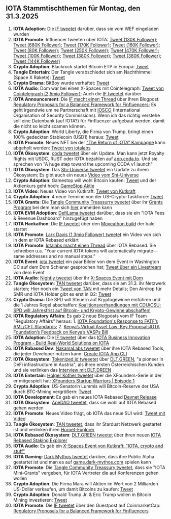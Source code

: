 ## IOTA Stammtischthemen für Montag, den 31.3.2025

1. **IOTA Adoption**: Die [IF tweetet](https://x.com/iota/status/1904473370810626286) darüber, dass sie vom WEF eingeladen wurden
2. **IOTA Promote**: Influencer tweeten über IOTA: [Tweet (130K Follower)](https://x.com/blackbeardXBT/status/1904419569701105963); [Tweet (680K Follower)](https://x.com/MartiniGuyYT/status/1904515909558935802); [Tweet (170K Follower)](https://x.com/0xChainMind/status/1904496972481941801); [Tweet (160K Follower)](https://x.com/thecryptomonk/status/1904581237546659877); [Tweet (80K Follower)](https://x.com/blazing420s/status/1904783091870073074); [Tweet (250K Follower)](https://x.com/QuintenFrancois/status/1904798614305857845); [Tweet (470K Follower)](https://x.com/AltCryptoGems/status/1904847045078188101); [Tweet (100K Follower)](https://x.com/kurcenli34/status/1904996435365617870); [Tweet (380K Follower)](https://x.com/MerlijnTrader/status/1905213208568512948); [Tweet (380K Follower)](https://x.com/MerlijnTrader/status/1906398519071781044); [Tweet (144K Follower)](https://x.com/top7ico/status/1906635568466784532)
3. **Crypto Adoption**: Blackrock startet Bitcoin ETP in Europa: [Tweet](https://x.com/BTC_Archive/status/1904463475235024980)
4. **Tangle Entertain**: Der Tangle verabschiedet sich am Nachthimmel (Space X Rakete): [Tweet](https://x.com/volcaholic1/status/1904308984149856522)
5. **Crypto Drama**: BitBoy wurde verhaftet: [Tweet](https://x.com/Cointelegraph/status/1904737896030232626)
6. **IOTA Audio**: Dom war bei einen X-Spaces mit Cointelegraph: [Tweet von Cointelegraph (2,5mio Follower)](https://x.com/Cointelegraph/status/1904533672105013653); Auch die [IF tweetet](https://x.com/iota/status/1904504396844769415) darüber
7. **IOTA Announcement**: Die [IF macht einen Thread](https://x.com/iota/status/1904533739260002555) über ihren Blogpost: [Regulatory Proposals for a Balanced Framework for Finfluencers](https://blog.iota.org/regulatory-proposals-finfluencers/); Es geht irgendwie um ne Partnerschaft mit [IOSCO](https://www.iosco.org/?ref=blog.iota.org) (International Organisation of Security Commissions). Wenn ich das richtig verstehe soll eine Datenbank (auf IOTA?) für Finfluenzer aufgebaut werden, damit die nicht so leicht scamen können.
8. **Crypto Adoption**: World Liberty, die Firma von Trump, bringt einen 100% gedeckten Stablecoin (USD1) heraus: [Tweet](https://x.com/Ashcryptoreal/status/1904525564838343103)
9. **IOTA Promote**: Neues NFT bei der ["The Return of IOTA" Kampagne](https://guild.xyz/iota/the-return-of-iota) kann abgeholt werden: [Tweet von iotalabs](https://x.com/iotalabs_/status/1904550472851087783)
10. **IOTA Ökosystem**: [coda tweetet](https://x.com/coda_digital/status/1904517202386288799) über ein Update. Man kann jetzt Royalty Rights mit USDC, RUST oder IOTA bezahlen auf [app.coda.to](https://t.co/TN6bnS1hDG). Und sie sprechen von "A huge step toward the upcoming CODA v1 launch"
11. **IOTA Ökosystem**: Das [Shi-Universe tweetet](https://x.com/Shiuniverse/status/1904579033213657189) ein Update zu ihrem Ökosystem; Es gibt  auch ein neues [Video vom Shi-Universe](https://www.youtube.com/channel/UC8Do7-R_9jU0poNLpBqp8jg)
12. **Crypto Adoption**: Gamestop will wohl Bitcoin kaufen: [Tweet](https://x.com/BitcoinMagazine/status/1904626952126029858) und der Aktienkurs geht hoch: [GameStop Aktie](https://www.finanzen.net/aktien/gamestop-aktie)
13. **IOTA Video**: Neues Video von Kutkraft: [Tweet von Kutkraft](https://x.com/kutkraft/status/1904679077992419759)
14. **Crypto Adoption**: 4 neue Termine von der US-Crypto-Taskforce: [Tweet](https://x.com/Cointelegraph/status/1904699827923173558)
15. **IOTA Grants**: Die [Tangle Community Treassurry tweetet](https://x.com/TangleTreasury/status/1904762769934868745) über ihr [Grants Program](https://t.co/vQXTx3fwkD) bei dem man sich [hier](https://www.tangletreasury.org/submit-proposal) anmelden kann
16. **IOTA EVM Adoption**: [DefiLama tweetet](https://x.com/DefiLlama/status/1904634414883364956) darüber, dass sie ein "IOTA Fees & Revenue Dashboard" hinzugefügt haben
17. **IOTA Hackathon**: Die [IF tweetet](https://x.com/iota/status/1904868083858051190) über den [Moveathon.build](https://www.moveathon.build/) der bald startet
18. **IOTA Promote**: [Lark Davis (1,3mio Follower) tweetet](https://x.com/TheCryptoLark/status/1904986061547155859) ein Video von sich in dem er IOTA Rebased erklärt
19. **IOTA Promote**: [Iotalabs macht einen Thread](https://x.com/iotalabs_/status/1904927692836745482) über IOTA Rebased. Sie schreiben u.a. "Your current IOTA tokens will automatically migrate—same addresses and no manual steps."
20. **IOTA Event**: [iota tweetet](https://x.com/iota/status/1904960924856770633) ein paar Bilder von dem Event in Washington DC auf dem Dom Schiener gesprochen hat; [Tweet über ein Livestream](https://x.com/GMZeusINV/status/1904878639251939777) von dem Event
21. **IOTA Audio**: [Nightly tweetet](https://x.com/Nightly_app/status/1904900900012851420) über ihr [X-Spaces Event mit Dom](https://x.com/Nightly_app/status/1905236106460741701)
22. **Tangle Ökosystem**: [TAN tweetet](https://x.com/tan_technology/status/1905179477115822468) darüber, dass sie am 31.3. ihr Netzwerk starten; Hier noch ein [Tweet von TAN](https://x.com/tan_technology/status/1906272436116468170) mit mehr Details; Den Airdrop für SMR und IOTA Holder gibt es erst in Q2: [Tweet](https://x.com/tan_technology/status/1906617007526859200)
23. **Crypto Drama**: Die SPD will Steuern auf Kryptogewinne einführen und die 1 Jahres Regel abschaffen: [Koalitionsverhandlungen mit CDU/CSU: SPD will Jahresfrist auf Bitcoin- und Krypto-Gewinne abschaffen!](v)
24. **IOTA Regulatory Affairs**: Es gab 2 neue Blogposts vom IF Team "Regulatory Affairs" heraus: 1. [IOTA Foundation's Response to FATF’s AML/CFT Standards](https://blog.iota.org/fatf-aml-cft-standards-response/); 2. [Kenya’s Virtual Asset Law: Key ProposalsIOTA Foundation’s Feedback on Kenya’s VASPs Bill](https://blog.iota.org/kenya-virtual-asset-law-proposals/)
25. **IOTA Adoption**: Die [IF tweetet](https://x.com/iota/status/1905258516387946961) über das [IOTA Business Innovation Program - Build Real-World Solutions on IOTA](https://blog.iota.org/iota-business-innovation-program/)
26. **IOTA Rabased Dev**: [NakamaLabs tweetet](https://x.com/Nakama_Labs/status/1905263439251165492) über ihre IOTA Rebased Tools, die jeder Developer nutzen kann: [Create IOTA App CLI](https://create-iota-app.vercel.app/)
27. **IOTA Ökosystem**: [Tokenized.id tweeetet](https://x.com/tokenizeitHQ/status/1905545395402318215) über [DLT.GREEN](https://dlt.green/de), "a pioneer in DeFi infrastructure in Austria", als ihren ersten Österreichischen Kunden und sie verlinken das [Interview mit DLT.DREEN](https://www.tokenize.it/en/resources/blog/dlt-green)
28. **IOTA Entertain**: [Holger Köther tweetet](https://x.com/HolgerKoether/status/1905568728936218879) über die XFounders-Serie in der er mitgespielt hat: [XFounders Startup Warriors | Episode 1](https://www.youtube.com/watch?v=p1dvCSfnYK8)
29. **Crypto Adoption**: US-Senatorin Lummis will Bitcoin-Reserve der USA durch BTC-Mining vergrößern: [Tweet](https://x.com/blocktrainer/status/1905415530036474061)
30. **IOTA Development**: Es gab ein neues IOTA Rebased [Devnet Release](https://github.com/iotaledger/iota/releases)
31. **IOTA Ökosystem**: [ApeDAO tweetet](https://x.com/0xApeDAO/status/1905324126774198374), dass sie wohl auf IOTA Rebased gehen werden
32. **IOTA Promote**: Neues Video frägt, ob IOTA das neue SUI wird: [Tweet mit Video](https://x.com/cryptopizzagirl/status/1905308945368948872)
33. **Tangle Ökosystem**: [TAN tweetet](https://x.com/tan_technology/status/1905914545224466451), dass ihr Stardust Netzwerk gestartet ist und verlinken ihren [Hornet-Explorer](https://api.tan.technology/dashboard/explorer)
34. **IOTA Rebased Ökosystem**: [DLT.GREEN tweetet](https://x.com/dlt_green/status/1905901808549081174) über ihren neuen [IOTA Rebased Staking Explorer](https://dlt.green/de/services/staking-explorer)
35. **IOTA Audio**: Es gab ein [X-Spaces Event von Kutkraft: "IOTA, crypto and stuff"](https://x.com/kutkraft/status/1906436248870559904) 
36. **IOTA Gaming**: [Dark Mythos tweetet](https://x.com/DarkMythosIOTA/status/1906624637070434667) darüber, dass ihre Public Alpha gestartet ist und man es auf [game.dark-mythos.com](https://t.co/hMuUMPv4N8) spielen kann
37. **IOTA Promote**: Die [Tangle Community Treassury tweetet](https://x.com/TangleTreasury/status/1906614585177915400), dass sie "IOTA Mini-Grants" vergeben, für IOTA Vertreter die auf Konferenzen gehen wollen
38. **Crypto Adoption**: Die Firma Mara will Aktien im Wert von 2 Milliarden US-Dollar verkaufen, um damit Bitcoins zu kaufen: [Tweet](https://x.com/rovercrc/status/1906044012529598613)
39. **Crypto Adoption**: Donald Trump Jr. & Eric Trump wollen in Bitcoin Mining investieren: [Tweet](https://x.com/WatcherGuru/status/1906642723156959584)
40. **IOTA Promote**: Die [IF tweetet](https://x.com/iota/status/1906043687982813368) über den Guestpost auf CoinmarketCap: [Regulatory Proposals for a Balanced Framework for Finfluencers](https://coinmarketcap.com/community/articles/67e52e46cb74ee18057eefeb/)
